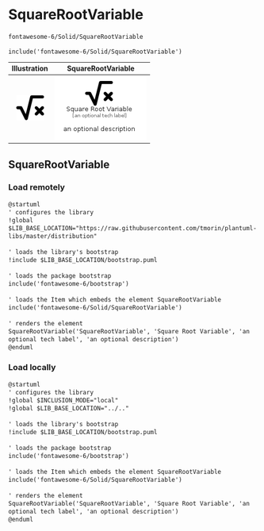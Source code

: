 # SquareRootVariable


```text
fontawesome-6/Solid/SquareRootVariable
```

```text
include('fontawesome-6/Solid/SquareRootVariable')
```



| Illustration | SquareRootVariable |
| :---: | :---: |
| ![illustration for Illustration](../../fontawesome-6/Solid/SquareRootVariable.png) | ![illustration for SquareRootVariable](../../fontawesome-6/Solid/SquareRootVariable.Local.png) |




## SquareRootVariable

### Load remotely
```plantuml
@startuml
' configures the library
!global $LIB_BASE_LOCATION="https://raw.githubusercontent.com/tmorin/plantuml-libs/master/distribution"

' loads the library's bootstrap
!include $LIB_BASE_LOCATION/bootstrap.puml

' loads the package bootstrap
include('fontawesome-6/bootstrap')

' loads the Item which embeds the element SquareRootVariable
include('fontawesome-6/Solid/SquareRootVariable')

' renders the element
SquareRootVariable('SquareRootVariable', 'Square Root Variable', 'an optional tech label', 'an optional description')
@enduml
```

### Load locally
```plantuml
@startuml
' configures the library
!global $INCLUSION_MODE="local"
!global $LIB_BASE_LOCATION="../.."

' loads the library's bootstrap
!include $LIB_BASE_LOCATION/bootstrap.puml

' loads the package bootstrap
include('fontawesome-6/bootstrap')

' loads the Item which embeds the element SquareRootVariable
include('fontawesome-6/Solid/SquareRootVariable')

' renders the element
SquareRootVariable('SquareRootVariable', 'Square Root Variable', 'an optional tech label', 'an optional description')
@enduml
```


